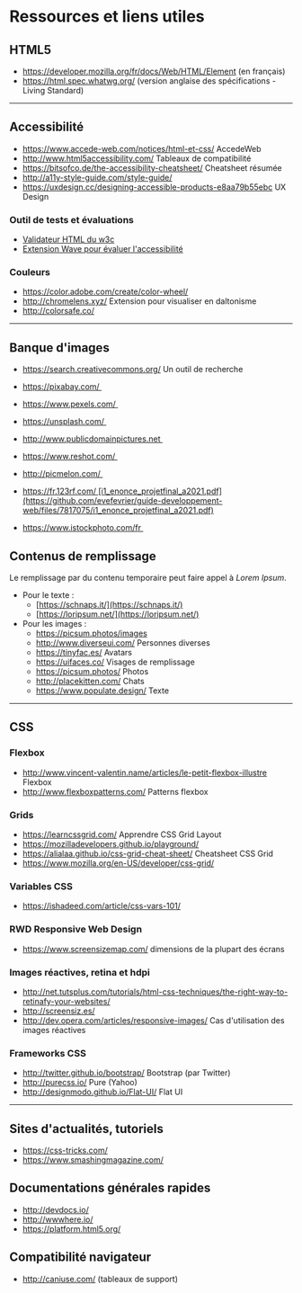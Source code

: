 # Ressources et liens utiles

  
## HTML5
  - https://developer.mozilla.org/fr/docs/Web/HTML/Element (en français)
  - https://html.spec.whatwg.org/ (version anglaise des spécifications - Living Standard)
 
---

## Accessibilité

- <https://www.accede-web.com/notices/html-et-css/> AccedeWeb
- <http://www.html5accessibility.com/> Tableaux de compatibilité
- <https://bitsofco.de/the-accessibility-cheatsheet/> Cheatsheet résumée
- <http://a11y-style-guide.com/style-guide/> 
- <https://uxdesign.cc/designing-accessible-products-e8aa79b55ebc> UX Design

### Outil de tests et évaluations

- [Validateur HTML du w3c](https://validator.w3.org/)
- [Extension Wave pour évaluer l'accessibilité](https://wave.webaim.org/extension/)

### Couleurs

- <https://color.adobe.com/create/color-wheel/>
- <http://chromelens.xyz/> Extension pour visualiser en daltonisme 
- <http://colorsafe.co/> 

---

## Banque d'images 

  - https://search.creativecommons.org/ Un outil de recherche  
  - https://pixabay.com/ 
  - https://www.pexels.com/ 
  - https://unsplash.com/ 
  - http://www.publicdomainpictures.net 
  - https://www.reshot.com/ 
  - http://picmelon.com/ 
  - https://fr.123rf.com/ [i1_enonce_projetfinal_a2021.pdf](https://github.com/evefevrier/guide-developpement-web/files/7817075/i1_enonce_projetfinal_a2021.pdf)

  - https://www.istockphoto.com/fr 

## Contenus de remplissage

Le remplissage par du contenu temporaire peut faire appel à _Lorem Ipsum_.

- Pour le texte :
  - [https://schnaps.it/](https://schnaps.it/)
  - [https://loripsum.net/](https://loripsum.net/)
- Pour les images :
  - https://picsum.photos/images
  - http://www.diverseui.com/ Personnes diverses
  - https://tinyfac.es/ Avatars
  - https://uifaces.co/ Visages de remplissage
  - https://picsum.photos/ Photos
  - http://placekitten.com/ Chats
  - https://www.populate.design/ Texte 
  
---

## CSS

### Flexbox

- <http://www.vincent-valentin.name/articles/le-petit-flexbox-illustre> Flexbox
- <http://www.flexboxpatterns.com/> Patterns flexbox

### Grids

- <https://learncssgrid.com/> Apprendre CSS Grid Layout
- <https://mozilladevelopers.github.io/playground/>
- <https://alialaa.github.io/css-grid-cheat-sheet/> Cheatsheet CSS Grid
- <https://www.mozilla.org/en-US/developer/css-grid/>

### Variables CSS

- <https://ishadeed.com/article/css-vars-101/>

### RWD Responsive Web Design
 
- <https://www.screensizemap.com/> dimensions de la plupart des écrans
 
### Images réactives, retina et hdpi

- <http://net.tutsplus.com/tutorials/html-css-techniques/the-right-way-to-retinafy-your-websites/>
- <http://screensiz.es/>
- <http://dev.opera.com/articles/responsive-images/> Cas d'utilisation des images réactives

### Frameworks CSS

- <http://twitter.github.io/bootstrap/> Bootstrap (par Twitter)
- <http://purecss.io/> Pure (Yahoo)
- <http://designmodo.github.io/Flat-UI/> Flat UI
---
## Sites d'actualités, tutoriels

- <https://css-tricks.com/>
- <https://www.smashingmagazine.com/> 

## Documentations générales rapides
 
- <http://devdocs.io/>
- <http://wwwhere.io/> 
- <https://platform.html5.org/> 


## Compatibilité navigateur

- <http://caniuse.com/> (tableaux de support) 

